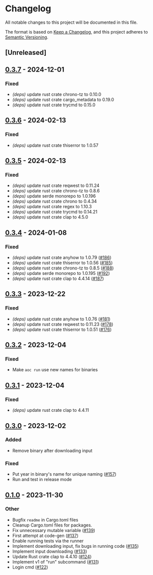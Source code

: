 # Changelog
All notable changes to this project will be documented in this file.

The format is based on [Keep a Changelog](https://keepachangelog.com/en/1.0.0/),
and this project adheres to [Semantic Versioning](https://semver.org/spec/v2.0.0.html).

## [Unreleased]

## [0.3.7](https://github.com/proegssilb/aoc-zen-runner/compare/cargo-aoc-zen-runner-v0.3.6...cargo-aoc-zen-runner-v0.3.7) - 2024-12-01

### Fixed

- *(deps)* update rust crate chrono-tz to 0.10.0
- *(deps)* update rust crate cargo_metadata to 0.19.0
- *(deps)* update rust crate trycmd to 0.15.0

## [0.3.6](https://github.com/proegssilb/aoc-zen-runner/compare/cargo-aoc-zen-runner-v0.3.5...cargo-aoc-zen-runner-v0.3.6) - 2024-02-13

### Fixed
- *(deps)* update rust crate thiserror to 1.0.57

## [0.3.5](https://github.com/proegssilb/aoc-zen-runner/compare/cargo-aoc-zen-runner-v0.3.4...cargo-aoc-zen-runner-v0.3.5) - 2024-02-13

### Fixed
- *(deps)* update rust crate reqwest to 0.11.24
- *(deps)* update rust crate chrono-tz to 0.8.6
- *(deps)* update serde monorepo to 1.0.196
- *(deps)* update rust crate chrono to 0.4.34
- *(deps)* update rust crate regex to 1.10.3
- *(deps)* update rust crate trycmd to 0.14.21
- *(deps)* update rust crate clap to 4.5.0

## [0.3.4](https://github.com/proegssilb/aoc-zen-runner/compare/cargo-aoc-zen-runner-v0.3.3...cargo-aoc-zen-runner-v0.3.4) - 2024-01-08

### Fixed
- *(deps)* update rust crate anyhow to 1.0.79 ([#186](https://github.com/proegssilb/aoc-zen-runner/pull/186))
- *(deps)* update rust crate thiserror to 1.0.56 ([#185](https://github.com/proegssilb/aoc-zen-runner/pull/185))
- *(deps)* update rust crate chrono-tz to 0.8.5 ([#188](https://github.com/proegssilb/aoc-zen-runner/pull/188))
- *(deps)* update serde monorepo to 1.0.195 ([#192](https://github.com/proegssilb/aoc-zen-runner/pull/192))
- *(deps)* update rust crate clap to 4.4.14 ([#187](https://github.com/proegssilb/aoc-zen-runner/pull/187))

## [0.3.3](https://github.com/proegssilb/aoc-zen-runner/compare/cargo-aoc-zen-runner-v0.3.2...cargo-aoc-zen-runner-v0.3.3) - 2023-12-22

### Fixed
- *(deps)* update rust crate anyhow to 1.0.76 ([#181](https://github.com/proegssilb/aoc-zen-runner/pull/181))
- *(deps)* update rust crate reqwest to 0.11.23 ([#178](https://github.com/proegssilb/aoc-zen-runner/pull/178))
- *(deps)* update rust crate thiserror to 1.0.51 ([#176](https://github.com/proegssilb/aoc-zen-runner/pull/176))

## [0.3.2](https://github.com/proegssilb/aoc-zen-runner/compare/cargo-aoc-zen-runner-v0.3.1...cargo-aoc-zen-runner-v0.3.2) - 2023-12-04

### Fixed
- Make `aoc run` use new names for binaries

## [0.3.1](https://github.com/proegssilb/aoc-zen-runner/compare/cargo-aoc-zen-runner-v0.3.0...cargo-aoc-zen-runner-v0.3.1) - 2023-12-04

### Fixed
- *(deps)* update rust crate clap to 4.4.11

## [0.3.0](https://github.com/proegssilb/aoc-zen-runner/compare/cargo-aoc-zen-runner-v0.2.0...cargo-aoc-zen-runner-v0.3.0) - 2023-12-02

### Added
- Remove binary after downloading input

### Fixed
- Put year in binary's name for unique naming ([#157](https://github.com/proegssilb/aoc-zen-runner/pull/157))
- Run and test in release mode

## [0.1.0](https://github.com/proegssilb/aoc-zen-runner/releases/tag/cargo-aoc-zen-runner-v0.1.0) - 2023-11-30

### Other
- Bugfix `readme` in Cargo.toml files
- Cleanup Cargo.toml files for packages.
- Fix unnecessary mutable variable ([#139](https://github.com/proegssilb/aoc-zen-runner/pull/139))
- First attempt at code-gen ([#137](https://github.com/proegssilb/aoc-zen-runner/pull/137))
- Enable running tests via the runner
- Implement downloading input, fix bugs in running code ([#135](https://github.com/proegssilb/aoc-zen-runner/pull/135))
- Implement input downloading ([#133](https://github.com/proegssilb/aoc-zen-runner/pull/133))
- Update Rust crate clap to 4.4.10 ([#124](https://github.com/proegssilb/aoc-zen-runner/pull/124))
- Implement v1 of "run" subcommand ([#131](https://github.com/proegssilb/aoc-zen-runner/pull/131))
- Login cmd ([#122](https://github.com/proegssilb/aoc-zen-runner/pull/122))
